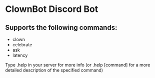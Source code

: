 # ClownBot Discord Bot

## Supports the following commands:
- clown
- celebrate
- ask
- latency

Type .help in your server for more info 
(or .help [command] for a more detailed description of the specified command)
